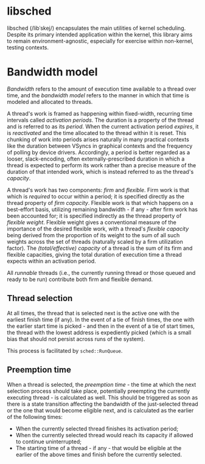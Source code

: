 # libsched

libsched (/libˈskej/) encapsulates the main utilities of kernel scheduling.
Despite its primary intended application within the kernel, this library aims to
remain environment-agnostic, especially for exercise within non-kernel, testing
contexts.

# Bandwidth model

_Bandwidth_ refers to the amount of execution time available to a thread over
time, and the _bandwidth model_ refers to the manner in which that time is
modeled and allocated to threads.

A thread's work is framed as happening within fixed-width, recurring time
intervals called _activation periods_. The duration is a property of the thread
and is referred to as its _period_. When the current activation period
_expires_, it is _reactivated_ and the time allocated to the thread within it is
reset. This chunking of work into periods arises naturally in many practical
contexts like the duration between VSyncs in graphical contexts and the
frequency of polling by device drivers. Accordingly, a period is better regarded
as a looser, slack-encoding, often externally-prescribed duration in which a
thread is expected to perform its work rather than a precise measure of the
duration of that intended work, which is instead referred to as the thread's
_capacity_.

A thread's work has two components: _firm_ and _flexible_. Firm work is that
which is _required_ to occur within a period; it is specified directly as the
thread property of _firm capacity_. Flexible work is that which happens on a
best-effort basis, utilizing remaining bandwidth - if any - after firm work has
been accounted for; it is specified indirectly as the thread property of
_flexible weight_. Flexible weight gives a conventional measure of the
importance of the desired flexible work, with a thread's _flexible capacity_
being derived from the proportion of its weight to the sum of all such weights
across the set of threads (naturally scaled by a firm utilization factor). The
_(total/effective) capacity_ of a thread is the sum of its firm and flexible
capacities, giving the total duration of execution time a thread expects within
an activation period.

All _runnable_ threads (i.e., the currently running thread or those queued and
ready to be run) contribute both firm and flexible demand.

## Thread selection

At all times, the thread that is selected next is the active one with the
earliest finish time (if any). In the event of a tie of finish times, the one
with the earlier start time is picked - and then in the event of a tie of start
times, the thread with the lowest address is expediently picked (which is a
small bias that should not persist across runs of the system).

This process is facilitated by `sched::RunQueue`.

## Preemption time

When a thread is selected, the _preemption time_ - the time at which the next
selection process should take place, potentially preempting the currently
executing thread - is calculated as well. This should be triggered as soon as
there is a state transition affecting the bandwidth of the just-selected thread
or the one that would become eligible next, and is calculated as the earlier of
the following times:

* When the currently selected thread finishes its activation period;
* When the currently selected thread would reach its capacity if allowed to
  continue uninterrupted;
* The starting time of a thread - if any - that would be eligible at the earlier
  of the above times and finish before the currently selected.
